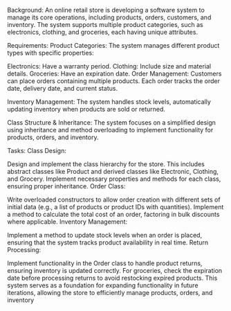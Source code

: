 Background:
An online retail store is developing a software system to manage its core operations, including products, orders, customers, and inventory. The system supports multiple product categories, such as electronics, clothing, and groceries, each having unique attributes.

Requirements:
Product Categories: The system manages different product types with specific properties:

Electronics: Have a warranty period.
Clothing: Include size and material details.
Groceries: Have an expiration date.
Order Management: Customers can place orders containing multiple products. Each order tracks the order date, delivery date, and current status.

Inventory Management: The system handles stock levels, automatically updating inventory when products are sold or returned.

Class Structure & Inheritance: The system focuses on a simplified design using inheritance and method overloading to implement functionality for products, orders, and inventory.

Tasks:
Class Design:

Design and implement the class hierarchy for the store. This includes abstract classes like Product and derived classes like Electronic, Clothing, and Grocery.
Implement necessary properties and methods for each class, ensuring proper inheritance.
Order Class:

Write overloaded constructors to allow order creation with different sets of initial data (e.g., a list of products or product IDs with quantities).
Implement a method to calculate the total cost of an order, factoring in bulk discounts where applicable.
Inventory Management:

Implement a method to update stock levels when an order is placed, ensuring that the system tracks product availability in real time.
Return Processing:

Implement functionality in the Order class to handle product returns, ensuring inventory is updated correctly. For groceries, check the expiration date before processing returns to avoid restocking expired products.
This system serves as a foundation for expanding functionality in future iterations, allowing the store to efficiently manage products, orders, and inventory
